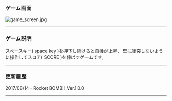 ### ゲーム画面

![game_screen.jpg](https://github.com/17oa03/works/blob/master/Python3/02_%E3%82%B2%E3%83%BC%E3%83%A0%E9%96%8B%E7%99%BA/01_Rocket_BOMB!!/game_screen.jpg)

- - - -
### ゲーム説明

スペースキー( space key )を押下し続けると自機が上昇、
壁に衝突しないように操作してスコア( SCORE )を伸ばすゲームです。
- - -
### 更新履歴

2017/08/14 - Rocket BOMB!!_Ver.1.0.0

- - -
